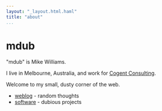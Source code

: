 ```yaml
---
layout: "_layout.html.haml"
title: "about"
...
```


mdub
====

"mdub" is Mike Williams.

I live in Melbourne, Australia, and work for [Cogent Consulting][cogent]. 

Welcome to my small, dusty corner of the web.

* [weblog](weblog/) - random thoughts
* [software](software/) - dubious projects


[cogent]: http://www.cogentconsulting.com.au/
